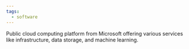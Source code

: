 ```yaml
---
tags:
  - software
---
```


Public cloud computing platform from Microsoft offering various services like infrastructure, data storage, and machine learning.